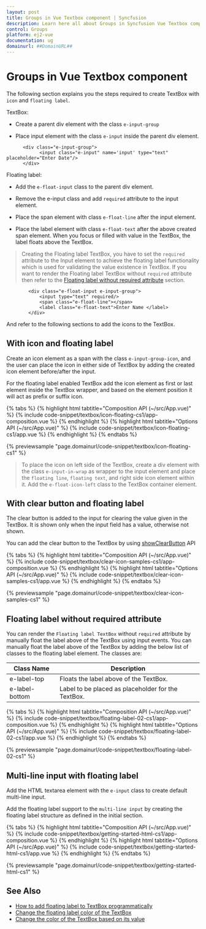 ```yaml
---
layout: post
title: Groups in Vue Textbox component | Syncfusion
description: Learn here all about Groups in Syncfusion Vue Textbox component of Syncfusion Essential JS 2 and more.
control: Groups 
platform: ej2-vue
documentation: ug
domainurl: ##DomainURL##
---
```


# Groups in Vue Textbox component

The following section explains you the steps required to create TextBox with `icon` and `floating label`.

TextBox:

* Create a parent div element with the class `e-input-group`

* Place input element with the class `e-input` inside the parent div element.

```
      <div class="e-input-group">
            <input class="e-input" name='input' type="text" placeholder="Enter Date"/>
      </div>
```

Floating label:

* Add the `e-float-input` class to the parent div element.

* Remove the e-input class and add `required` attribute to the input element.

* Place the span element with class `e-float-line` after the input element.

* Place the label element with class `e-float-text` after the above created span element. When you focus or filled with value in the TextBox, the label floats above the TextBox.

> Creating the Floating label TextBox, you have to set the `required` attribute to the Input element to achieve the floating label functionality which is used for validating the value existence in TextBox. If you want to render the Floating label TextBox without `required` attribute then refer to the [Floating label without required attribute](#floating-label-without-required-attribute) section.

```
        <div class="e-float-input e-input-group">
            <input type="text" required/>
            <span class="e-float-line"></span>
            <label class="e-float-text">Enter Name </label>
        </div>
```

And refer to the following sections to add the icons to the TextBox.

## With icon and floating label

Create an icon element as a span with the class `e-input-group-icon`, and the user can place the icon in either side of TextBox by adding the created icon element before/after the input.

For the floating label enabled TextBox add the icon element as first or last element inside the TextBox wrapper, and based on the element position it will act as prefix or suffix icon.

{% tabs %}
{% highlight html tabtitle="Composition API (~/src/App.vue)" %}
{% include code-snippet/textbox/icon-floating-cs1/app-composition.vue %}
{% endhighlight %}
{% highlight html tabtitle="Options API (~/src/App.vue)" %}
{% include code-snippet/textbox/icon-floating-cs1/app.vue %}
{% endhighlight %}
{% endtabs %}
        
{% previewsample "page.domainurl/code-snippet/textbox/icon-floating-cs1" %}

> To place the icon on left side of the TextBox, create a div element with the class `e-input-in-wrap` as wrapper to the input element and place the `floating line`, `floating text`, and right side icon element within it. Add the `e-float-icon-left` class to the TextBox container element.

## With clear button and floating label

The clear button is added to the input for clearing the value given in the TextBox. It is shown only when the input field has a value, otherwise not shown.

You can add the clear button to the TextBox by using [showClearButton](https://ej2.syncfusion.com/vue/documentation/api/textbox/#showclearbutton) API

{% tabs %}
{% highlight html tabtitle="Composition API (~/src/App.vue)" %}
{% include code-snippet/textbox/clear-icon-samples-cs1/app-composition.vue %}
{% endhighlight %}
{% highlight html tabtitle="Options API (~/src/App.vue)" %}
{% include code-snippet/textbox/clear-icon-samples-cs1/app.vue %}
{% endhighlight %}
{% endtabs %}
        
{% previewsample "page.domainurl/code-snippet/textbox/clear-icon-samples-cs1" %}

## Floating label without required attribute

You can render the `Floating label TextBox` without `required` attribute by manually float the label above of the TextBox using input events.
You can manually float the label above of the TextBox by adding the below list of classes to the floating label element. The classes are:

Class Name        | Description
------------------| -------------
  e-label-top     | Floats the label above of the TextBox.
  e-label-bottom  | Label to be placed as placeholder for the TextBox.

{% tabs %}
{% highlight html tabtitle="Composition API (~/src/App.vue)" %}
{% include code-snippet/textbox/floating-label-02-cs1/app-composition.vue %}
{% endhighlight %}
{% highlight html tabtitle="Options API (~/src/App.vue)" %}
{% include code-snippet/textbox/floating-label-02-cs1/app.vue %}
{% endhighlight %}
{% endtabs %}
        
{% previewsample "page.domainurl/code-snippet/textbox/floating-label-02-cs1" %}

## Multi-line input with floating label

Add the HTML textarea element with the `e-input` class to create default multi-line input.

Add the floating label support to the `multi-line input` by creating the floating label structure as defined in the initial section.

{% tabs %}
{% highlight html tabtitle="Composition API (~/src/App.vue)" %}
{% include code-snippet/textbox/getting-started-html-cs1/app-composition.vue %}
{% endhighlight %}
{% highlight html tabtitle="Options API (~/src/App.vue)" %}
{% include code-snippet/textbox/getting-started-html-cs1/app.vue %}
{% endhighlight %}
{% endtabs %}
        
{% previewsample "page.domainurl/code-snippet/textbox/getting-started-html-cs1" %}

## See Also

* [How to add floating label to TextBox programmatically](./how-to/add-floating-label-to-textbox-programmatically)
* [Change the floating label color of the TextBox](./how-to/change-the-floating-label-color-of-the-textbox)
* [Change the color of the TextBox based on its value](./how-to/change-the-color-of-the-textbox-based-on-its-value)